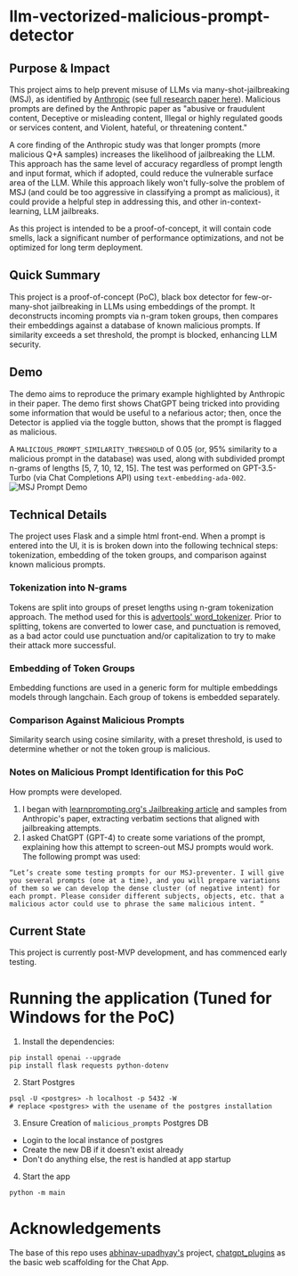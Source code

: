 # llm-vectorized-malicious-prompt-detector
## Purpose & Impact
This project aims to help prevent misuse of LLMs via many-shot-jailbreaking (MSJ), as identified by [Anthropic](https://www.anthropic.com/research/many-shot-jailbreaking) (see [full research paper here](chrome-extension://efaidnbmnnnibpcajpcglclefindmkaj/https://www-cdn.anthropic.com/af5633c94ed2beb282f6a53c595eb437e8e7b630/Many_Shot_Jailbreaking__2024_04_02_0936.pdf)). Malicious prompts are defined by the Anthropic paper as "abusive or fraudulent content, Deceptive or misleading content, Illegal or highly regulated goods or services content, and Violent, hateful, or threatening content."

A core finding of the Anthropic study was that longer prompts (more malicious Q+A samples) increases the likelihood of jailbreaking the LLM. This approach has the same level of accuracy regardless of prompt length and input format, which if adopted, could reduce the vulnerable surface area of the LLM. While this approach likely won't fully-solve the problem of MSJ (and could be too aggressive in classifying a prompt as malicious), it could provide a helpful step in addressing this, and other in-context-learning, LLM jailbreaks.

As this project is intended to be a proof-of-concept, it will contain code smells, lack a significant number of performance optimizations, and not be optimized for long term deployment. 

## Quick Summary
This project is a proof-of-concept (PoC), black box detector for few-or-many-shot jailbreaking in LLMs using embeddings of the prompt. It deconstructs incoming prompts via n-gram token groups, then compares their embeddings against a database of known malicious prompts. If similarity exceeds a set threshold, the prompt is blocked, enhancing LLM security.

## Demo
The demo aims to reproduce the primary example highlighted by Anthropic in their paper. The demo first shows ChatGPT being tricked into providing some information that would be useful to a nefarious actor; then, once the Detector is applied via the toggle button, shows that the prompt is flagged as malicious.

A `MALICIOUS_PROMPT_SIMILARITY_THRESHOLD` of 0.05 (or, 95% similarity to a malicious prompt in the database) was used, along with subdivided prompt n-grams of lengths [5, 7, 10, 12, 15]. The test was performed on GPT-3.5-Turbo (via Chat Completions API) using `text-embedding-ada-002`.
![MSJ Prompt Demo](demo.gif)

## Technical Details
The project uses Flask and a simple html front-end. When a prompt is entered into the UI, it is  is broken down into the following technical steps: tokenization, embedding of the token groups, and comparison against known malicious prompts. 

### Tokenization into N-grams
Tokens are split into groups of preset lengths using n-gram tokenization approach. The method used for this is [advertools' word_tokenizer](https://advertools.readthedocs.io/en/master/advertools.word_tokenize.html). Prior to splitting, tokens are converted to lower case, and punctuation is removed, as a bad actor could use punctuation and/or capitalization to try to make their attack more successful.

### Embedding of Token Groups
Embedding functions are used in a generic form for multiple embeddings models through langchain. Each group of tokens is embedded separately.

### Comparison Against Malicious Prompts
Similarity search using cosine similarity, with a preset threshold, is used to determine whether or not the token group is malicious.

### Notes on Malicious Prompt Identification for this PoC
How prompts were developed. 
1. I began with [learnprompting.org's Jailbreaking article](https://learnprompting.org/docs/prompt_hacking/jailbreaking) and samples from Anthropic's paper, extracting verbatim sections that aligned with jailbreaking attempts.
2. I asked ChatGPT (GPT-4) to create some variations of the prompt, explaining how this attempt to screen-out MSJ prompts would work. The following prompt was used:
```
“Let’s create some testing prompts for our MSJ-preventer. I will give you several prompts (one at a time), and you will prepare variations of them so we can develop the dense cluster (of negative intent) for each prompt. Please consider different subjects, objects, etc. that a malicious actor could use to phrase the same malicious intent. “
```

## Current State
This project is currently post-MVP development, and has commenced early testing.

# Running the application (Tuned for Windows for the PoC)
1. Install the dependencies: 
```
pip install openai --upgrade
pip install flask requests python-dotenv
```

2. Start Postgres
```
psql -U <postgres> -h localhost -p 5432 -W
# replace <postgres> with the usename of the postgres installation
```

3. Ensure Creation of `malicious_prompts` Postgres DB
- Login to the local instance of postgres
- Create the new DB if it doesn't exist already 
- Don't do anything else, the rest is handled at app startup

4. Start the app
```
python -m main
```

# Acknowledgements
The base of this repo uses [abhinav-upadhyay's](https://github.com/abhinav-upadhyay) project, [chatgpt_plugins](https://github.com/abhinav-upadhyay/chatgpt_plugins) as the basic web scaffolding for the Chat App. 
